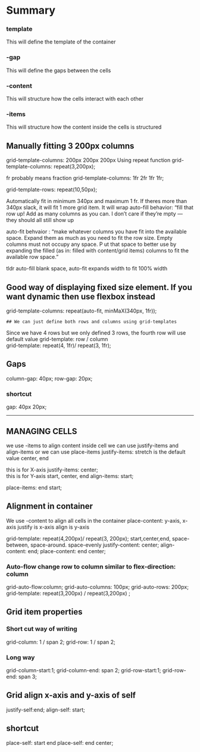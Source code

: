 # Summary

### template
This will define the template of the container
### -gap
This will define the gaps between the cells
### -content
This will structure how the cells interact with each other
### -items
This will structure how the content inside the cells is structured


##   Manually fitting 3 200px columns
  grid-template-columns: 200px 200px 200px
  Using repeat function
  grid-template-columns: repeat(3,200px);

  fr probably means fraction
  grid-template-columns: 1fr 2fr 1fr 1fr; 


  grid-template-rows: repeat(10,50px); 


  Automatically fit in minimum 340px and maximum 1 fr. If theres more than 340px slack, it will fit 1 more grid item. It will wrap
  auto-fill behavior: “fill that row up! Add as many columns as you can. I don’t care if they’re mpty — they should all still show up

  auto-fit behvaior  : “make whatever columns you have fit into the available space. 
  Expand them as much as you need to fit the row size. Empty columns must not occupy any space. P
  ut that space to better use by expanding the filled (as in: filled with content/grid items) columns to fit the available row space.”

  tldr auto-fill blank space, auto-fit expands width to fit 100% width
  
## Good way of displaying fixed size element. If you want dynamic then use flexbox instead
  grid-template-columns: repeat(auto-fit, minMaX(340px, 1fr)); 
  
    ## We can just define both rows and columns using grid-templates

  Since we have 4 rows but we only defined 3 rows, the fourth row will use default value
    grid-template: row / column  
    grid-template: repeat(4, 1fr)/ repeat(3, 1fr); 

  ## Gaps 
  column-gap: 40px;
  row-gap: 20px;
  ### shortcut
  gap: 40px 20px; 
  

  ------------------ 
  ##  MANAGING CELLS
  we use -items to align content inside cell
  we can use justify-items and align-items or we can use place-items
  justify-items: stretch is the default value
    center, end
  
  this is for X-axis 
  justify-items: center;   
  this is for Y-axis start, center, end 
  align-items: start;  

  place-items: end start; 

  ## Alignment in container 
  We use -content to align all cells in the container
  place-content: y-axis, x-axis
  justify is x-axis
  align is y-axis
  
   grid-template: repeat(4,200px)/ repeat(3, 200px); 
  start,center,end, space-between, space-around. space-evenly
   justify-content: center; 
  align-content: end;
  place-content: end center; 

### Auto-flow change row to column similar to flex-direction: column
  grid-auto-flow:column;
  grid-auto-columns: 100px;
  grid-auto-rows: 200px;
  grid-template: repeat(3,200px) / repeat(3,200px) ;




##  Grid item properties

### Short cut way of writing
  grid-column: 1 / span 2;
  grid-row: 1 / span 2;

### Long way  
  grid-column-start:1;
  grid-column-end: span 2;
  grid-row-start:1;
  grid-row-end: span 3;
  
##  Grid align x-axis and y-axis of self
  justify-self:end;
  align-self: start;
## shortcut 
  place-self: start end
  place-self: end center;
